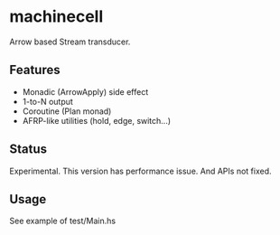 machinecell
===========

Arrow based Stream transducer.

Features
---------------
* Monadic (ArrowApply) side effect
* 1-to-N output
* Coroutine (Plan monad)
* AFRP-like utilities (hold, edge, switch...)

Status
---------------
Experimental.
This version has performance issue.
And APIs not fixed.

Usage
---------------
See example of test/Main.hs
